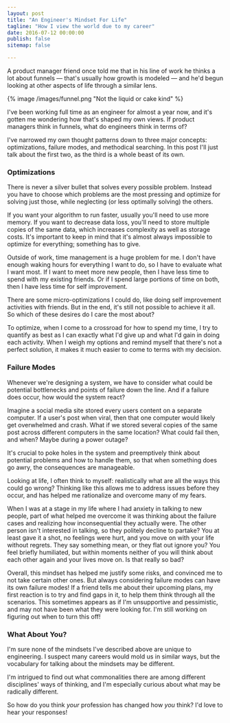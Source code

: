 ```yaml
---
layout: post
title: "An Engineer's Mindset For Life"
tagline: "How I view the world due to my career"
date: 2016-07-12 00:00:00
publish: false
sitemap: false

---
```


A product manager friend once told me that in his line of work he thinks a lot 
about funnels &mdash; that's usually how growth is modeled &mdash; and he'd 
begun looking at other aspects of life through a similar lens.

{% image /images/funnel.png "Not the liquid or cake kind" %}

I've been working full time as an engineer for almost a year now, and it's 
gotten me wondering how that's shaped my own views. If product managers think in 
funnels, what do engineers think in terms of?

I've narrowed my own thought patterns down to three major concepts: 
optimizations, failure modes, and methodical searching. In this post I'll just 
talk about the first two, as the third is a whole beast of its own.

### Optimizations

There is never a silver bullet that solves every possible problem. Instead you 
have to choose which problems are the most pressing and optimize for solving 
just those, while neglecting (or less optimally solving) the others.

If you want your algorithm to run faster, usually you'll need to use more 
memory. If you want to decrease data loss, you'll need to store multiple copies 
of the same data, which increases complexity as well as storage costs. It's 
important to keep in mind that it's almost always impossible to optimize for 
everything; something has to give.

Outside of work, time management is a huge problem for me. I don't have enough 
waking hours for everything I want to do, so I have to evaluate what I want 
most. If I want to meet more new people, then I have less time to spend with my 
existing friends. Or if I spend large portions of time on both, then I have less 
time for self improvement.

There are some micro-optimizations I could do, like doing self improvement 
activities with friends. But in the end, it's still not possible to achieve it 
all. So which of these desires do I care the most about?

To optimize, when I come to a crossroad for how to spend my time, I try to 
quantify as best as I can exactly what I'd give up and what I'd gain in doing 
each activity. When I weigh my options and remind myself that there's not a 
perfect solution, it makes it much easier to come to terms with my decision.

### Failure Modes

Whenever we're designing a system, we have to consider what could be potential 
bottlenecks and points of failure down the line. And if a failure does occur, 
how would the system react?

Imagine a social media site stored every users content on a separate computer. 
If a user's post when viral, then that one computer would likely get overwhelmed 
and crash. What if we stored several copies of the same post across different 
computers in the same location? What could fail then, and when? Maybe during a 
power outage?

It's crucial to poke holes in the system and preemptively think about potential 
problems and how to handle them, so that when something does go awry, the 
consequences are manageable.

Looking at life, I often think to myself: realistically what are all the ways 
this could go wrong? Thinking like this allows me to address issues before they 
occur, and has helped me rationalize and overcome many of my fears.

When I was at a stage in my life where I had anxiety in talking to new people, 
part of what helped me overcome it was thinking about the failure cases and 
realizing how inconsequential they actually were. The other person isn't 
interested in talking, so they politely decline to partake? You at least gave it 
a shot, no feelings were hurt, and you move on with your life without regrets. 
They say something mean, or they flat out ignore you? You feel briefly 
humiliated, but within moments neither of you will think about each other again 
and your lives move on.  Is that really so bad?

Overall, this mindset has helped me justify some risks, and convinced me to not 
take certain other ones. But always considering failure modes can have its own 
failure modes! If a friend tells me about their upcoming plans, my first 
reaction is to try and find gaps in it, to help them think through all the 
scenarios. This sometimes appears as if I'm unsupportive and pessimistic, and 
may not have been what they were looking for. I'm still working on figuring out 
when to turn this off!

### What About You?

I'm sure none of the mindsets I've described above are unique to engineering. I 
suspect many careers would mold us in similar ways, but the vocabulary for 
talking about the mindsets may be different.

I'm intrigued to find out what commonalities there are among different 
disciplines' ways of thinking, and I'm especially curious about what may be 
radically different.

So how do you think _your_ profession has changed how _you_ think? I'd love to 
hear your responses!
